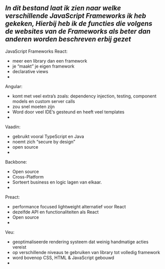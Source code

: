 ***In dit bestand laat ik zien naar welke verschillende JavaScript Frameworks ik heb gekeken,
Hierbij heb ik de functies die volgens de websites van de Frameworks als beter dan anderen worden beschreven erbij gezet***
---
JavaScript Frameworks
React:
+ meer een library dan een framework
+ je “maakt” je eigen framework
+ declarative views
+ 

Angular:
+ komt met veel extra’s zoals: dependency injection, testing, component models en custom server calls
+ zou snel moeten zijn
+ Word door veel IDE’s gesteund en heeft veel templates
+ 

Vaadin:
+ gebruikt vooral TypeScript en Java
+ noemt zich “secure by design”
+ open source
+ 

Backbone:
+ Open source
+ Cross-Platform
+ Sorteert business en logic lagen van elkaar.
+

Preact:
+ performance focused lightweight alternatief voor React
+ dezelfde API en functionaliteiten als React
+ Open source
+

Veu:
+ geoptimaliseerde rendering systeem dat weinig handmatige acties vereist
+ op verschillende niveaus te gebruiken van library tot volledig framework
+ word bovenop CSS, HTML & JavaScript gebouwd
+
